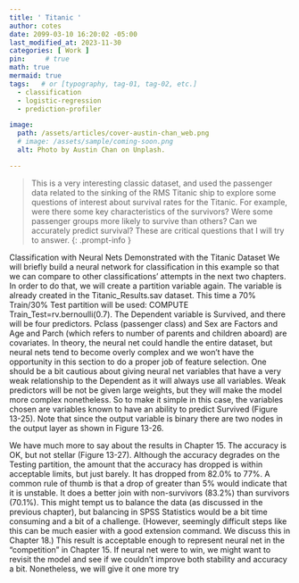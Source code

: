 ```yaml
---
title: ' Titanic '
author: cotes
date: 2099-03-10 16:20:02 -05:00
last_modified_at: 2023-11-30
categories: [ Work ]
pin:     # true
math: true
mermaid: true
tags:   # or [typography, tag-01, tag-02, etc.]
  - classification
  - logistic-regression
  - prediction-profiler

image: 
  path: /assets/articles/cover-austin-chan_web.png
  # image: /assets/sample/coming-soon.png
  alt: Photo by Austin Chan on Unplash.

---
```



> This is a very interesting classic dataset, and used the passenger data related to the sinking of the RMS Titanic ship to explore some questions of interest about survival rates for the Titanic. For example, were there some key characteristics of the survivors? Were some passenger groups more likely to survive than others? Can we accurately predict survival? These are critical questions that I will try to answer. 
{: .prompt-info }




Classification with Neural Nets Demonstrated with the
Titanic Dataset
We will briefly build a neural network for classification in this example so that
we can compare to other classifications’ attempts in the next two chapters. In
order to do that, we will create a partition variable again. The variable is already
created in the Titanic_Results.sav dataset.
This time a 70% Train/30% Test partition will be used:
COMPUTE Train_Test=rv.bernoulli(0.7).
The Dependent variable is Survived, and there will be four predictors. Pclass
(passenger class) and Sex are Factors and Age and Parch (which refers to number
of parents and children aboard) are covariates. In theory, the neural net
could handle the entire dataset, but neural nets tend to become overly complex
and we won’t have the opportunity in this section to do a proper job of feature
selection. One should be a bit cautious about giving neural net variables
that have a very weak relationship to the Dependent as it will always use all
variables. Weak predictors will be not be given large weights, but they will
make the model more complex nonetheless. So to make it simple in this case,
the variables chosen are variables known to have an ability to predict Survived
(Figure 13-25).
Note that since the output variable is binary there are two nodes in the output
layer as shown in Figure 13-26.



We have much more to say about the results in Chapter 15. The accuracy is
OK, but not stellar (Figure 13-27). Although the accuracy degrades on the Testing
partition, the amount that the accuracy has dropped is within acceptable limits,
but just barely. It has dropped from 82.0% to 77%. A common rule of thumb is
that a drop of greater than 5% would indicate that it is unstable. It does a better
join with non-survivors (83.2%) than survivors (70.1%). This might tempt us to
balance the data (as discussed in the previous chapter), but balancing in SPSS
Statistics would be a bit time consuming and a bit of a challenge. (However,
seemingly difficult steps like this can be much easier with a good extension
command. We discuss this in Chapter 18.) This result is acceptable enough to
represent neural net in the “competition” in Chapter 15. If neural net were to
win, we might want to revisit the model and see if we couldn’t improve both
stability and accuracy a bit. Nonetheless, we will give it one more try








